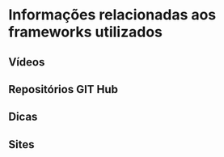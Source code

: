 # Informações relacionadas aos frameworks utilizados

## Vídeos

## Repositórios GIT Hub

## Dicas

## Sites
